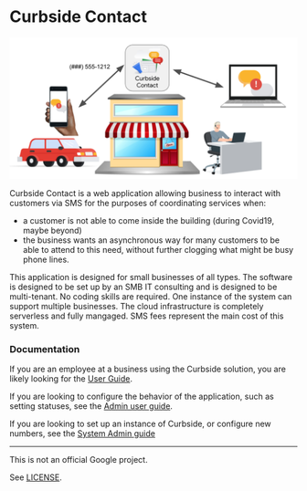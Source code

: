 # Curbside Contact

![overview](docs/images/overview.png)

Curbside Contact is a web application allowing business to interact with customers via SMS for the purposes of coordinating services when:


*   a customer is not able to come inside the building (during Covid19, maybe beyond)
*   the business wants an asynchronous way for many customers to be able to attend to this need, without further clogging what might be busy phone lines.


This application is designed for small businesses of all types. The software is designed to be set up by an SMB IT consulting and is designed to be multi-tenant. No coding skills are required.
One instance of the system can support multiple businesses. The cloud infrastructure is completely serverless and fully mangaged. SMS fees represent the main cost of this system.

### Documentation

If you are an employee at a business using the Curbside solution, you are likely looking for the [User Guide](docs/userguide.md).

If you are looking to configure the behavior of the application, such as setting statuses, see the [Admin user guide](docs/admin-user.md).

If you are looking to set up an instance of Curbside, or configure new numbers, see the [System Admin guide](docs/admin-system.md)

--- 

This is not an official Google project.

See [LICENSE](LICENSE.md).

